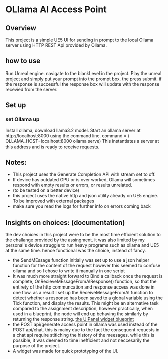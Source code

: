 # OLlama AI Access Point
## Overview
This project is a simple UE5 UI for sending in prompt to the local Ollama server using HTTP REST Api provided by Ollama.
## how to use
Run Unreal engine.
navigate to the blankLevel in the project.
Play the unreal project and simply put your prompt into the prompt box. the press submit. if the response is successful the response box will update with the response recevied from the server.
## Set up
### set Ollama up
Install ollama, download llama3.2 model.
Start an ollama server at http://localhost:8000 using the command line. 
command = ( OLLAMA_HOST=localhost:8000 ollama serve)
This instantiates a server at this address and is ready to receive requests.

## Notes:
- This project uses the Generate Completion API with stream set to off.
- If device has outdated GPU or is over worked, Ollama will sometimes respond with empty results or errors, or results unrelated.
- (to be tested on a better device)
- this project uses the native http and json utility already on UE5 engine. To be improved with external packages
- make sure you read the logs for further info on errors coming back


## Insights on choices: (documentation)
the dev choices in this project were to be the most time efficient solution to the challange provided by the assingment. it was also limited by my personal's device struggle to run heavy programs such as ollama and UE5 at the same time. hence functional was the choice, instead of fancy.
- the SendMEssage function initially was set up to use a json helper function for the content of the request however this seemed to confuse ollama and so I chose to write it manually in one script
- It was much more straight forward to Bind a callback once the request is complete, OnRecieveMEssageFromAIResponse() function, so that the entirety of the http communcation and response access was done in one flow. as a result I set up the ReceiveMessageFromAI function to detect whether a response has been saved to a global variable using the Tick function, and display the results. This might be an alternative task compared to the assignment description, however practically, when used in a blueprint, the node will end up behaving the similarly by returning the response string.
[the UIPanel widget blueprint](https://github.com/user-attachments/assets/6a311c6f-a676-4a6f-866a-3ad7658be81e)
- the POST api/generate access point in ollama was used instead of the POST api/chat. this is mainy due to the fact the consequent requests in a chat api require stitiching the history of the meesages. while this is possible, it was deemed to time inefficient and not neccesarily the purpose of the project.
- A widget was made for quick prototyping of the UI.
